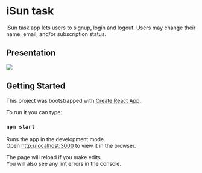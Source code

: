 # iSun task

ISun task app lets users to signup, login and logout. Users may change their name, email, and/or subscription status.

## Presentation 

![](https://user-images.githubusercontent.com/54981869/132205917-95768c1b-e584-4d15-89a7-ce6f07dcc1ac.gif)


## Getting Started

This project was bootstrapped with [Create React App](https://github.com/facebook/create-react-app).

To run it you can type:

### `npm start`

Runs the app in the development mode.\
Open [http://localhost:3000](http://localhost:3000) to view it in the browser.

The page will reload if you make edits.\
You will also see any lint errors in the console.
 
